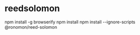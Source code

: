 # reedsolomon

npm install -g browserify
npm install npm install --ignore-scripts @ronomon/reed-solomon
